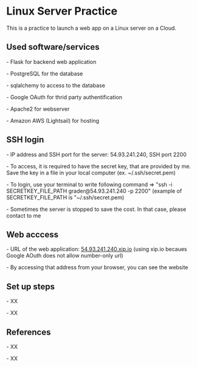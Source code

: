 <h1> Linux Server Practice </h1>

This is a practice to launch a web app on a Linux server on a Cloud. 




<h2>Used software/services </h2>
<p> - Flask for backend web application
<p> - PostgreSQL for the database 
<p> - sqlalchemy to access to the database
<p> - Google OAuth for thrid party authentification
<p> - Apache2 for webserver
<p> - Amazon AWS (Lightsail) for hosting


<h2>SSH login</h2> 
<p> - IP address and SSH port for the server:  54.93.241.240,  SSH port 2200     
<p> - To access, it is required to have the secret key, that are provided by me. Save the key in a file in your local computer (ex. ~/.ssh/secret.pem) 
<p> - To login, use your terminal to write following command =>  "ssh -i SECRETKEY_FILE_PATH grader@54.93.241.240 -p 2200"  (example of SECRETKEY_FILE_PATH is "~/.ssh/secret.pem) 
<p> - Sometimes the server is stopped to save the cost. In that case, please contact to me


<h2>Web acccess</h2>
<p> - URL of the web application:  <a href="http://54.93.241.240.xip.io">54.93.241.240.xip.io</a>   (using xip.io becaues Google AOuth does not allow number-only url) 
<p> - By accessing that address from your browser, you can see the website


<h2>Set up steps</h2>
<p> - XX
<p> - XX

<h2>References</h2>
<p> - XX
<p> - XX






  
